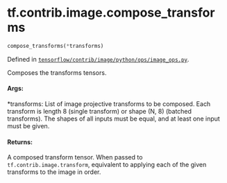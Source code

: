 <div itemscope itemtype="http://developers.google.com/ReferenceObject">
<meta itemprop="name" content="tf.contrib.image.compose_transforms" />
</div>

# tf.contrib.image.compose_transforms

``` python
compose_transforms(*transforms)
```



Defined in [`tensorflow/contrib/image/python/ops/image_ops.py`](https://www.tensorflow.org/code/tensorflow/contrib/image/python/ops/image_ops.py).

Composes the transforms tensors.

#### Args:

  *transforms: List of image projective transforms to be composed. Each
      transform is length 8 (single transform) or shape (N, 8) (batched
      transforms). The shapes of all inputs must be equal, and at least one
      input must be given.


#### Returns:

  A composed transform tensor. When passed to `tf.contrib.image.transform`,
      equivalent to applying each of the given transforms to the image in
      order.